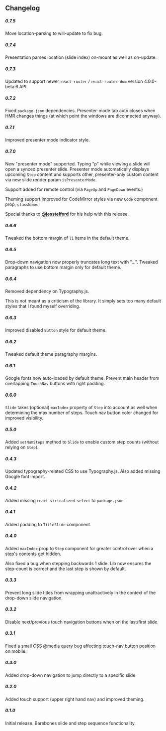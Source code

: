Changelog
------------

##### 0.7.5
Move location-parsing to will-update to fix bug.

##### 0.7.4
Presentation parses location (slide index) on-mount as well as on-update.

##### 0.7.3
Updated to support newer `react-router` / `react-router-dom` version 4.0.0-beta.6 API.

##### 0.7.2
Fixed `package.json` dependencies.
Presenter-mode tab auto closes when HMR changes things (at which point the windows are diconnected anyway).

##### 0.7.1
Improved presenter mode indicator style.

##### 0.7.0
New "presenter mode" supported. Typing "p" while viewing a slide will open a synced presenter slide. Presenter mode automatically displays upcoming `Step` content and supports other, presenter-only custom content via new slide render param `isPresenterMode`.

Support added for remote control (via `PageUp` and `PageDown` events.)

Theming support improved for CodeMirror styles via new `Code` component prop, `className`.

Special thanks to [**@jesstelford**](https://github.com/jesstelford) for his help with this release.

##### 0.6.6
Tweaked the bottom margin of `li` items in the default theme.

##### 0.6.5
Drop-down navigation now properly truncates long text with "...".
Tweaked paragraphs to use bottom margin only for default theme.

##### 0.6.4
Removed dependency on Typography.js.

This is not meant as a criticism of the library. It simply sets too many default styles that I found myself overriding.

##### 0.6.3
Improved disabled `Button` style for default theme.

##### 0.6.2
Tweaked default theme paragraphy margins.

##### 0.6.1
Google fonts now auto-loaded by default theme.
Prevent main header from overlapping `TouchNav` buttons with right padding.

##### 0.6.0
`Slide` takes (optional) `maxIndex` property of `Step` into account as well when determining the max number of steps.
Touch nav button color changed for improved visibility.

##### 0.5.0
Added `setNumSteps` method to `Slide` to enable custom step counts (without relying on `Step`).

##### 0.4.3
Updated typography-related CSS to use Typography.js.
Also added missing Google font import.

##### 0.4.2
Added missing `react-virtualized-select` to `package.json`.

##### 0.4.1
Added padding to `TitleSlide` component.

##### 0.4.0
Added `maxIndex` prop to `Step` component for greater control over when a step's contents get hidden.

Also fixed a bug when stepping backwards 1 slide. Lib now ensures the step-count is correct and the last step is shown by default.

##### 0.3.3
Prevent long slide titles from wrapping unattractively in the context of the drop-down slide navigation.

##### 0.3.2
Disable next/previous touch navigation buttons when on the last/first slide.

##### 0.3.1
Fixed a small CSS @media query bug affecting touch-nav button position on mobile.

##### 0.3.0
Added drop-down navigation to jump directly to a specific slide.

##### 0.2.0
Added touch support (upper right hand nav) and improved theming.

##### 0.1.0
Initial release. Barebones slide and step sequence functionality.
